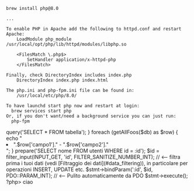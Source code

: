 ```
brew install php@8.0

...

To enable PHP in Apache add the following to httpd.conf and restart Apache:
    LoadModule php_module /usr/local/opt/php/lib/httpd/modules/libphp.so

    <FilesMatch \.php$>
        SetHandler application/x-httpd-php
    </FilesMatch>

Finally, check DirectoryIndex includes index.php
    DirectoryIndex index.php index.html

The php.ini and php-fpm.ini file can be found in:
    /usr/local/etc/php/8.0/

To have launchd start php now and restart at login:
  brew services start php
Or, if you don't want/need a background service you can just run:
  php-fpm

```




<?php
function getAllFoos($db) {
    return $db->query('SELECT * FROM tabella');
}

foreach (getAllFoos($db) as $row) {
    echo "<li>".$row['campo1']." - ".$row['campo2']."</li>";
}

<?php
    $pdo = new PDO('sqlite:/path/db/utenti.db');
    $stmt = $pdo->prepare('SELECT nome FROM utenti WHERE id = :id');
    $id = filter_input(INPUT_GET, 'id', FILTER_SANITIZE_NUMBER_INT); // <-- filtra prima i tuoi dati (vedi [Filtraggio dei dati](#data_filtering)), in particolare per operazioni INSERT, UPDATE etc.
    $stmt->bindParam(':id', $id, PDO::PARAM_INT); // <-- Pulito automaticamente da PDO
    $stmt->execute();
?php>


ciao